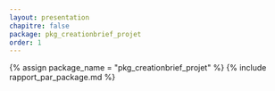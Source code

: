 ```yaml
---
layout: presentation
chapitre: false
package: pkg_creationbrief_projet
order: 1
---
```


{% assign package_name = "pkg_creationbrief_projet" %}
{% include rapport_par_package.md %}